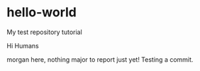 # hello-world
My test repository tutorial

Hi Humans

morgan here, nothing major to report just yet!
Testing a commit.
